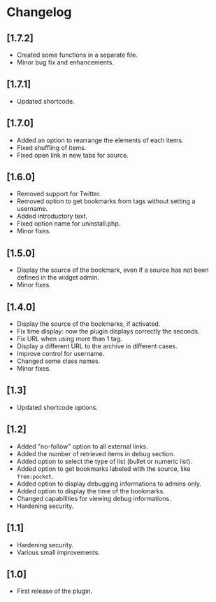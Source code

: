 # Changelog #

## [1.7.2]

* Created some functions in a separate file.
* Minor bug fix and enhancements.

## [1.7.1]

* Updated shortcode.

## [1.7.0]

* Added an option to rearrange the elements of each items.
* Fixed shuffling of items.
* Fixed open link in new tabs for source.

## [1.6.0]

* Removed support for Twitter.
* Removed option to get bookmarks from tags without setting a username.
* Added introductory text.
* Fixed option name for uninstall.php.
* Minor fixes.

## [1.5.0]

* Display the source of the bookmark, even if a source has not been defined in the widget admin.
* Minor fixes.

## [1.4.0]

* Display the source of the bookmarks, if activated.
* Fix time display: now the plugin displays correctly the seconds.
* Fix URL when using more than 1 tag.
* Display a different URL to the archive in different cases.
* Improve control for username.
* Changed some class names.
* Minor fixes.

## [1.3]

* Updated shortcode options.

## [1.2]

* Added "no-follow" option to all external links.
* Added the number of retrieved items in debug section.
* Added option to select the type of list (bullet or numeric list).
* Added option to get bookmarks labeled with the source, like `from:pocket`.
* Added option to display debugging informations to admins only.
* Added option to display the time of the bookmarks.
* Changed capabilities for viewing debug informations.
* Hardening security.

## [1.1]

* Hardening security.
* Various small improvements.

## [1.0]

* First release of the plugin.
